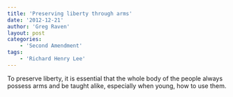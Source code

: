 ```yaml
---
title: 'Preserving liberty through arms'
date: '2012-12-21'
author: 'Greg Raven'
layout: post
categories:
    - 'Second Amendment'
tags:
    - 'Richard Henry Lee'
---
```


To preserve liberty, it is essential that the whole body of the people always possess arms and be taught alike, especially when young, how to use them.